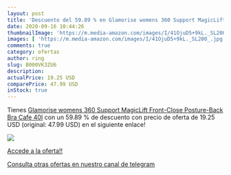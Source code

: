 ```yaml
---
layout: post
title: 'Descuento del 59.89 % en Glamorise womens 360 Support MagicLift F'
date: 2020-09-16 10:44:26
thumbnailImage: 'https://m.media-amazon.com/images/I/41OjuD5+9kL._SL200_.jpg'
images: [ 'https://m.media-amazon.com/images/I/41OjuD5+9kL._SL200_.jpg' ]
comments: true
category: ofertas
author: ring
slug: B000VK3ZU6
description:
actualPrice: 19.25 USD
comparePrice: 47.99 USD
inStock: true
---
```


Tienes [Glamorise womens 360 Support MagicLift Front-Close Posture-Back Bra  Cafe  40I](https://www.amazon.com/dp/B000VK3ZU6/?tag=redken08-20) con un 59.89 % de descuento con precio de oferta de 19.25 USD (original: 47.99 USD) en el siguiente enlace!

[![](https://m.media-amazon.com/images/I/41OjuD5+9kL._SL200_.jpg)](https://www.amazon.com/dp/B000VK3ZU6/?tag=redken08-20)

[Accede a la oferta!!](https://www.amazon.com/dp/B000VK3ZU6/?tag=redken08-20)

[Consulta otras ofertas en nuestro canal de telegram](https://t.me/s/ofertas25)
